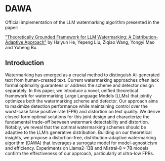 # DAWA

Official implementation of the LLM watermarking algorithm presented in the paper:

["Theoretically Grounded Framework for LLM Watermarking: A Distribution-Adaptive Approach"](https://arxiv.org/abs/2401.13927) by Haiyun He, Yepeng Liu, Ziqiao Wang, Yongyi Mao and Yuheng Bu.


## Introduction

Watermarking has emerged as a crucial method to distinguish AI-generated text from human-created text. Current watermarking approaches often lack formal optimality guarantees or address the scheme and detector design separately. In this paper, we introduce a novel, unified theoretical framework for watermarking Large Language Models (LLMs) that jointly optimizes both the watermarking scheme and detector. Our approach aims to maximize detection performance while maintaining control over the worst-case false positive rate (FPR) and distortion on text quality. 
We derive closed-form optimal solutions for this joint design and characterize the fundamental trade-off between watermark detectability and distortion. Notably, we reveal that the optimal watermarking schemes should be adaptive to the LLM’s generative distribution. Building on our theoretical insights, we propose a distortion-free, distribution-adaptive watermarking algorithm (DAWA) that leverages a surrogate model for model-agnosticism and efficiency. Experiments on Llama2-13B and Mistral-8 $\times$ 7B models confirm the effectiveness of our approach, particularly at ultra-low FPRs. 
